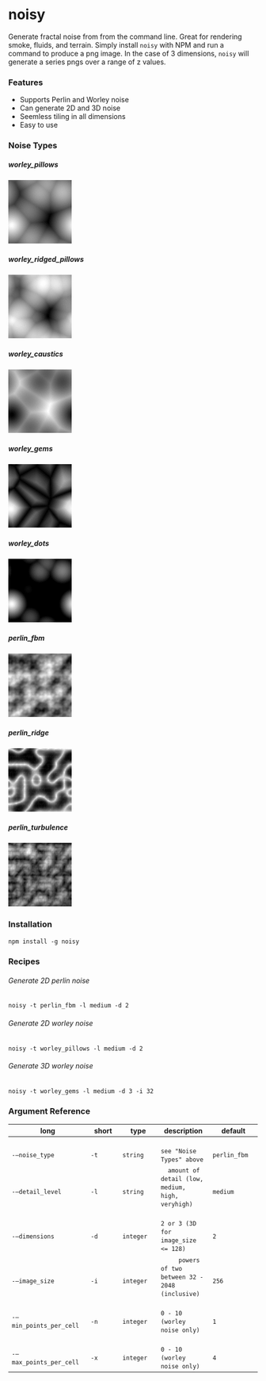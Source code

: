 # noisy

Generate fractal noise from from the command line. Great for rendering smoke, fluids, and terrain. Simply install `noisy` with NPM and run a command to produce a png image. In the case of 3 dimensions, `noisy` will generate a series pngs over a range of z values.

### Features
- Supports Perlin and Worley noise
- Can generate 2D and 3D noise
- Seemless tiling in all dimensions
- Easy to use

### Noise Types
##### worley_pillows
![screenshot](https://github.com/aaron9000/noisy/blob/master/media/worley_pillows.gif)

##### worley_ridged_pillows
![screenshot](https://github.com/aaron9000/noisy/blob/master/media/worley_ridged_pillows.gif)

##### worley_caustics
![screenshot](https://github.com/aaron9000/noisy/blob/master/media/worley_caustics.gif)

##### worley_gems
![screenshot](https://github.com/aaron9000/noisy/blob/master/media/worley_gems.gif)

##### worley_dots
![screenshot](https://github.com/aaron9000/noisy/blob/master/media/worley_dots.gif)

##### perlin_fbm
![screenshot](https://github.com/aaron9000/noisy/blob/master/media/perlin_fbm.gif)

##### perlin_ridge
![screenshot](https://github.com/aaron9000/noisy/blob/master/media/perlin_ridge.gif)

##### perlin_turbulence
![screenshot](https://github.com/aaron9000/noisy/blob/master/media/perlin_turbulence.gif)


### Installation
```
npm install -g noisy
```


### Recipes

###### Generate 2D perlin noise
```noisy -t perlin_fbm -l medium -d 2```

###### Generate 2D worley noise 
```noisy -t worley_pillows -l medium -d 2```

###### Generate 3D worley noise
```noisy -t worley_gems -l medium -d 3 -i 32```

### Argument Reference

|                                               long |                                              short |                                               type |                                        description |                                            default |
|----------------------------------------------------|----------------------------------------------------|----------------------------------------------------|----------------------------------------------------|----------------------------------------------------|
| `                                    -—noise_type` | `                                              -t` | `                                          string` | `                         see "Noise Types" above` | `                                      perlin_fbm` |
| `                                  -—detail_level` | `                                              -l` | `                                          string` | `  amount of detail (low, medium, high, veryhigh)` | `                                          medium` |
| `                                    -—dimensions` | `                                              -d` | `                                         integer` | `               2 or 3 (3D for image_size <= 128)` | `                                               2` |
| `                                    -—image_size` | `                                              -i` | `                                         integer` | `     powers of two between 32 - 2048 (inclusive)` | `                                             256` |
| `                           -—min_points_per_cell` | `                                              -n` | `                                         integer` | `                      0 - 10 (worley noise only)` | `                                               1` |
| `                           -—max_points_per_cell` | `                                              -x` | `                                         integer` | `                      0 - 10 (worley noise only)` | `                                               4` |


